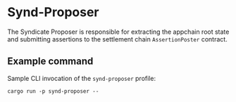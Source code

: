 # Synd-Proposer

The Syndicate Proposer is responsible for extracting the appchain root state and submitting assertions to the settlement chain `AssertionPoster` contract.

## Example command

Sample CLI invocation of the `synd-proposer` profile:

```
cargo run -p synd-proposer --
```
